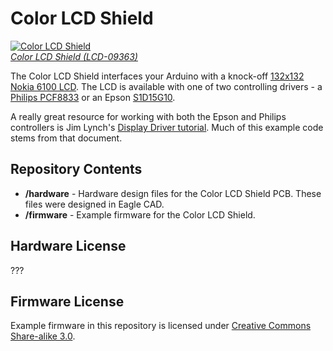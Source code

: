 Color LCD Shield
================

[![Color LCD Shield](https://dlnmh9ip6v2uc.cloudfront.net/images/products/9/3/6/3/09363-01b_i_ma.jpg)  
*Color LCD Shield (LCD-09363)*](https://www.sparkfun.com/products/9363)

The Color LCD Shield interfaces your Arduino with a knock-off [132x132 Nokia 6100 LCD](https://www.sparkfun.com/products/569). The LCD is available with one of two controlling drivers - a [Philips PCF8833](https://dlnmh9ip6v2uc.cloudfront.net/datasheets/LCD/Color/PCF8833_1.pdf) or an Epson [S1D15G10](https://dlnmh9ip6v2uc.cloudfront.net/datasheets/LCD/Color/S1D15G10D08BE_TM_MF1493_03.pdf).

A really great resource for working with both the Epson and Philips controllers is Jim Lynch's [Display Driver tutorial](http://www.sparkfun.com/tutorial/Nokia%206100%20LCD%20Display%20Driver.pdf). Much of this example code stems from that document.

Repository Contents
-------------------

* **/hardware** - Hardware design files for the Color LCD Shield PCB. These files were designed in Eagle CAD.
* **/firmware** - Example firmware for the Color LCD Shield.

Hardware License
----------------

???

Firmware License
----------------

Example firmware in this repository is licensed under [Creative Commons Share-alike 3.0](http://creativecommons.org/licenses/by-sa/3.0/).